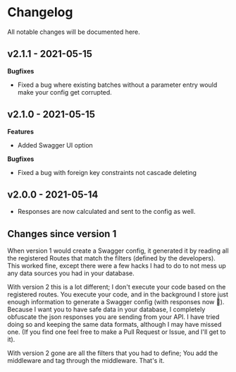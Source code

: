 # Changelog

All notable changes will be documented here.

## v2.1.1 - 2021-05-15

**Bugfixes**

- Fixed a bug where existing batches without a parameter entry would make your config get corrupted.

## v2.1.0 - 2021-05-15

**Features**

- Added Swagger UI option

**Bugfixes**

- Fixed a bug with foreign key constraints not cascade deleting

## v2.0.0 - 2021-05-14

- Responses are now calculated and sent to the config as well.

## Changes since version 1

When version 1 would create a Swagger config, it generated it by reading all the registered Routes that match the filters (defined by the developers). This worked fine, except there were a few hacks I
had to do to not mess up any data sources you had in your database.

With version 2 this is a lot different; I don't execute your code based on the registered routes. You execute your code, and in the background I store just enough information to generate a Swagger
config (with responses now 🎉). Because I want you to have safe data in your database, I completely obfuscate the json responses you are sending from your API. I have tried doing so and keeping the
same data formats, although I may have missed one.
(If you find one feel free to make a Pull Request or Issue, and I'll get to it).

With version 2 gone are all the filters that you had to define; You add the middleware and tag through the middleware. That's it.

